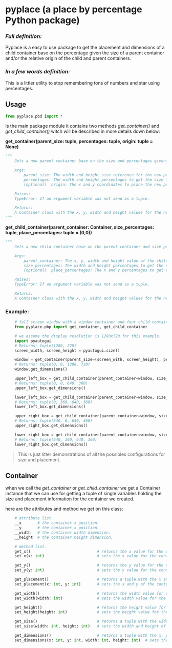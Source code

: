 # pyplace (a place by percentage Python package)

### _Full definition:_

Pyplace is a easy to use package to get the placement and dimensions of a child container base on the percentage given the size of a parent container and/or the relative origin of the child and parent containers.

### _In a few words definition:_

This is a littler utility to stop remembering tons of numbers and star using percentages.

## Usage

```python
from pyplace.pbd import *
```

Is the main package module it contains two methods _get_container()_ and _get_child_container()_ witch will be described in more details down below:

**get_container(parent_size: tuple, percentages: tuple, origin: tuple = None)**

```python
"""
    Gets a new parent container base on the size and percentages given.

    Args:
        parent_size: The width and height size reference for the new parent container.
        percentages: The width and height percentages to get the size for the new parent container.
        (optional)  origin: The x and y coordinates to place the new parent container.

    Raises:
    TypeError: If an argument variable was not send as a tuple.

    Returns:
    A Container class with the x, y, width and height values for the new parent container.
"""
```

**get_child_container(parent_container: Container, size_percentages: tuple, place_percentages: tuple = (0,0))**

```python
"""
    Gets a new child container base on the parent container and size percentages given.

    Args:
        parent_container: The x, y, width and height value of the child container.
        size_percentages: The width and height percentages to get the size for the new child container.
        (optional)  place_percentages: The x and y percentages to get the placement for the new child container.

    Raises:
    TypeError: If an argument variable was not send as a tuple.

    Returns:
    A Container class with the x, y, width and height values for the new child container.
```

### Example:

```python
    # full screen window with a window container and four child containers.
    from pyplace.pbp import get_container, get_child_container

    # we assume the display resolution is 1280x720 for this example.
    import pyautogui
    # Returns: tuple(1280, 720)
    screen_width, screen_height = pyautogui.size()

    window = get_container(parent_size=(screen_with, screen_height), percentages=(1, 1))
    # Returns: tuple(0, 0, 1280, 720)
    window.get_dimensions()

    upper_left_box = get_child_container(parent_container=window, size_percentages=(0.5, 0.5))
    # Returns: tuple(0, 0, 640, 360)
    upper_left_box.get_dimensions()

    lower_left_box = get_child_container(parent_container=window, size_percentages=(0.5, 0.5), place_percentages=(0, 0.5))
    # Returns: tuple(0, 360, 640, 360)
    lower_left_box.get_dimensions()

    upper_right_box = get_child_container(parent_container=window, size_percentages=(0.5, 0.5), place_percentages=(0.5, 0))
    # Returns: tuple(640, 0, 640, 360)
    upper_right_box.get_dimensions()

    lower_right_box = get_child_container(parent_container=window, size_percentages=(0.5, 0.5), place_percentages=(0.5, 0.5))
    # Returns: tuple(640, 360, 640, 360)
    lower_right_box.get_dimensions()
```

> This is just litter demonstrations of all the possibles configurations for size and placement.

## Container

when we call the _get_container_ or _get_child_container_ we get a Container instance that we can use for getting a tuple of single variables holding the size and placement information for the container we created.

here are the attributes and method we get on this class:

```python
    # attribute list.
    __x       # the container x position.
    __y       # the container x position.
    __width   # the container width dimension.
    __height  # the container height dimension.

    # method list.
    get_x()                             # returns the x value for the container.
    set_x(x: int)                       # sets the x value for the container.

    get_y()                             # returns the y value for the container.
    set_y(y: int)                       # sets the y value for the container.

    get_placement()                     # returns a tuple with the x and y of the container.
    set_placement(x: int, y: int)       # sets the x and y of the container.

    get_width()                         # returns the width value for the container.
    set_width(width: int)               # sets the width value for the container.

    get_height()                        # returns the height value for the container.
    set_height(height: int)             # sets the height value for the container.

    get_size()                          # returns a tuple with the width and height of the container.
    set_size(width: int, height: int)   # sets the width and height of the container.

    get_dimensions()                    # returns a tuple with the x, y, width and height of the container.
    set_dimensions(x: int, y: int, width: int, height: int)  # sets the x, y, width and height of the container.
```
